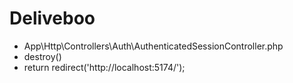 Deliveboo 
===

- App\Http\Controllers\Auth\AuthenticatedSessionController.php 
- destroy()
- return redirect('http://localhost:5174/');




